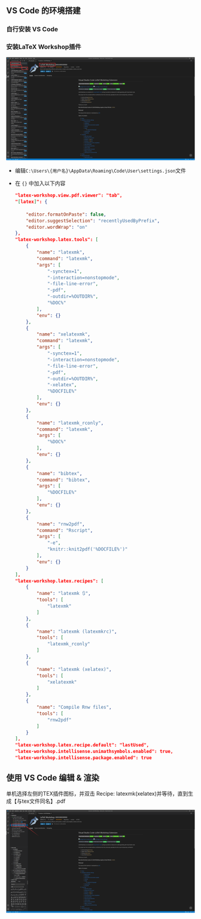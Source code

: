 ## VS Code 的环境搭建

### 自行安装 VS Code

### 安装LaTeX Workshop插件

![安装 Latex Workshop 插件](.images/vscode-env/image-20210605224533746.png)

- 编辑`C:\Users\{用户名}\AppData\Roaming\Code\User\settings.json`文件

- 在 `{}` 中加入以下内容

  ~~~json
  "latex-workshop.view.pdf.viewer": "tab",
  "[latex]": {
  
      "editor.formatOnPaste": false,
      "editor.suggestSelection": "recentlyUsedByPrefix", 
      "editor.wordWrap": "on"
  }, 
  "latex-workshop.latex.tools": [
      {
          "name": "latexmk",
          "command": "latexmk",
          "args": [
              "-synctex=1",
              "-interaction=nonstopmode",
              "-file-line-error",
              "-pdf",
              "-outdir=%OUTDIR%",
              "%DOC%"
          ],
          "env": {}
      },
      {
          "name": "xelatexmk",
          "command": "latexmk",
          "args": [
              "-synctex=1",
              "-interaction=nonstopmode",
              "-file-line-error",
              "-pdf",
              "-outdir=%OUTDIR%",
              "-xelatex",
              "%DOCFILE%"
          ],
          "env": {}
      },
      {
          "name": "latexmk_rconly",
          "command": "latexmk",
          "args": [
              "%DOC%"
          ],
          "env": {}
      },
      {
          "name": "bibtex",
          "command": "bibtex",
          "args": [
              "%DOCFILE%"
          ],
          "env": {}
      },
      {
          "name": "rnw2pdf",
          "command": "Rscript",
          "args": [
              "-e",
              "knitr::knit2pdf('%DOCFILE%')"
          ],
          "env": {}
      }
  ],
  "latex-workshop.latex.recipes": [
      {
          "name": "latexmk 🔃",
          "tools": [
              "latexmk"
          ]
      },
      {
          "name": "latexmk (latexmkrc)",
          "tools": [
              "latexmk_rconly"
          ]
      },
      {
          "name": "latexmk (xelatex)",
          "tools": [
              "xelatexmk"
          ]
      },
      {
          "name": "Compile Rnw files",
          "tools": [
              "rnw2pdf"
          ]
      }
  ],
  "latex-workshop.latex.recipe.default": "lastUsed",
  "latex-workshop.intellisense.unimathsymbols.enabled": true,
  "latex-workshop.intellisense.package.enabled": true
  ~~~

## 使用 VS Code 编辑 & 渲染

单机选择左侧的TEX插件图标，并双击 Recipe: latexmk(xelatex)并等待，直到生成【与tex文件同名】.pdf

![渲染操作指南](.images/vscode-env/image-20210605224800408.png)
